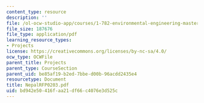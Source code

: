 ```yaml
---
content_type: resource
description: ''
file: /ol-ocw-studio-app/courses/1-782-environmental-engineering-masters-of-engineering-project-fall-2003-spring-2004/bd942e50416faa21df66c4076e3d525c_NepalRFP0203.pdf
file_size: 187676
file_type: application/pdf
learning_resource_types:
- Projects
license: https://creativecommons.org/licenses/by-nc-sa/4.0/
ocw_type: OCWFile
parent_title: Projects
parent_type: CourseSection
parent_uid: be85af19-b2ed-7bbe-d00b-96acdd2435e4
resourcetype: Document
title: NepalRFP0203.pdf
uid: bd942e50-416f-aa21-df66-c4076e3d525c
---
```

